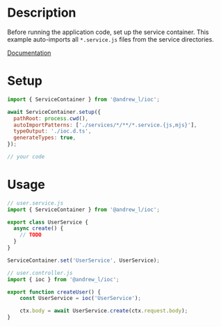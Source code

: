 # Description

Before running the application code, set up the service container. This example auto-imports all `*.service.js` files from the service directories.

[Documentation](https://men232.github.io/toolkit/reference/@andrew_l/ioc/)

# Setup

```js
import { ServiceContainer } from '@andrew_l/ioc';

await ServiceContainer.setup({
  pathRoot: process.cwd(),
  autoImportPatterns: ['./services/*/**/*.service.{js,mjs}'],
  typeOutput: './ioc.d.ts',
  generateTypes: true,
});

// your code
```

# Usage

```js
// user.service.js
import { ServiceContainer } from '@andrew_l/ioc';

export class UserService {
  async create() {
    // TODO
  }
}

ServiceContainer.set('UserService', UserService);
```

```js
// user.controller.js
import { ioc } from '@andrew_l/ioc';

export function createUser() {
	const UserService = ioc('UserService');

	ctx.body = await UserService.create(ctx.request.body);
}
```
